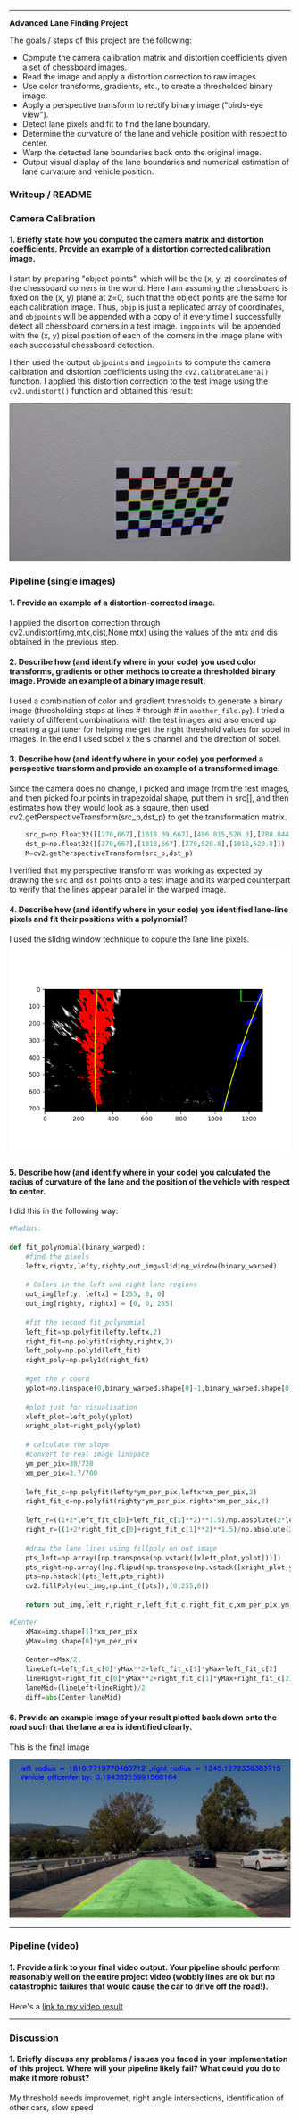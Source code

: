
[//]: # (Image References)

[image1]: ./output_images/distorted_images.png 
[image2]: ./output_images/BE1.png 
[image3]: ./output_images/1.jpg 
[video1]: ./project_video.mp4 

---

**Advanced Lane Finding Project**

The goals / steps of this project are the following:

* Compute the camera calibration matrix and distortion coefficients given a set of chessboard images.
* Read the image and apply a distortion correction to raw images.
* Use color transforms, gradients, etc., to create a thresholded binary image.
* Apply a perspective transform to rectify binary image ("birds-eye view").
* Detect lane pixels and fit to find the lane boundary.
* Determine the curvature of the lane and vehicle position with respect to center.
* Warp the detected lane boundaries back onto the original image.
* Output visual display of the lane boundaries and numerical estimation of lane curvature and vehicle position.

### Writeup / README

### Camera Calibration

#### 1. Briefly state how you computed the camera matrix and distortion coefficients. Provide an example of a distortion corrected calibration image.

I start by preparing "object points", which will be the (x, y, z) coordinates of the chessboard corners in the world. Here I am assuming the chessboard is fixed on the (x, y) plane at z=0, such that the object points are the same for each calibration image.  Thus, `objp` is just a replicated array of coordinates, and `objpoints` will be appended with a copy of it every time I successfully detect all chessboard corners in a test image.  `imgpoints` will be appended with the (x, y) pixel position of each of the corners in the image plane with each successful chessboard detection.  

I then used the output `objpoints` and `imgpoints` to compute the camera calibration and distortion coefficients using the `cv2.calibrateCamera()` function.  I applied this distortion correction to the test image using the `cv2.undistort()` function and obtained this result: 

![alt text][image1]

### Pipeline (single images)

#### 1. Provide an example of a distortion-corrected image.

I applied the disortion correction through cv2.undistort(img,mtx,dist,None,mtx) using the values of the mtx and dis obtained in the previous step.

#### 2. Describe how (and identify where in your code) you used color transforms, gradients or other methods to create a thresholded binary image.  Provide an example of a binary image result.

I used a combination of color and gradient thresholds to generate a binary image (thresholding steps at lines # through # in `another_file.py`). I tried a variety of different combinations with the test images and also ended up creating a gui tuner for helping me get the right threshold values for sobel in images. 
In the end I used sobel x the s channel and the direction of sobel.

#### 3. Describe how (and identify where in your code) you performed a perspective transform and provide an example of a transformed image.

Since the camera does no change, I picked and image from the test images, and then picked four points in trapezoidal shape, put them in src[], and then estimates how they would look as a sqaure, then used cv2.getPerspectiveTransform(src_p,dst_p) to get the transformation matrix.

```python
    src_p=np.float32([[270,667],[1018.09,667],[496.815,520.8],[788.844,520.8]])
    dst_p=np.float32([[270,667],[1018,667],[270,520.8],[1018,520.8]])
    M=cv2.getPerspectiveTransform(src_p,dst_p)
```
I verified that my perspective transform was working as expected by drawing the `src` and `dst` points onto a test image and its warped counterpart to verify that the lines appear parallel in the warped image.

#### 4. Describe how (and identify where in your code) you identified lane-line pixels and fit their positions with a polynomial?

I used the slidng window technique to copute the lane line pixels.
![alt text][image2]

#### 5. Describe how (and identify where in your code) you calculated the radius of curvature of the lane and the position of the vehicle with respect to center.

I did this in the following way:


```python
#Radius:

def fit_polynomial(binary_warped):
    #find the pixels
    leftx,rightx,lefty,righty,out_img=sliding_window(binary_warped)

    # Colors in the left and right lane regions
    out_img[lefty, leftx] = [255, 0, 0]
    out_img[righty, rightx] = [0, 0, 255]

    #fit the second fit_polynomial
    left_fit=np.polyfit(lefty,leftx,2)
    right_fit=np.polyfit(righty,rightx,2)
    left_poly=np.poly1d(left_fit)
    right_poly=np.poly1d(right_fit)

    #get the y coord
    yplot=np.linspace(0,binary_warped.shape[0]-1,binary_warped.shape[0])

    #plot just for visualisation
    xleft_plot=left_poly(yplot)
    xright_plot=right_poly(yplot)
    
    # calculate the slope
    #convert to real image linspace
    ym_per_pix=30/720
    xm_per_pix=3.7/700

    left_fit_c=np.polyfit(lefty*ym_per_pix,leftx*xm_per_pix,2)
    right_fit_c=np.polyfit(righty*ym_per_pix,rightx*xm_per_pix,2)

    left_r=((1+2*left_fit_c[0]+left_fit_c[1]**2)**1.5)/np.absolute(2*left_fit_c[0])
    right_r=((1+2*right_fit_c[0]+right_fit_c[1]**2)**1.5)/np.absolute(2*right_fit_c[0])

    #draw the lane lines using fillpoly on out image
    pts_left=np.array([np.transpose(np.vstack([xleft_plot,yplot]))])
    pts_right=np.array([np.flipud(np.transpose(np.vstack([xright_plot,yplot])))])
    pts=np.hstack((pts_left,pts_right))
    cv2.fillPoly(out_img,np.int_([pts]),(0,255,0))

    return out_img,left_r,right_r,left_fit_c,right_fit_c,xm_per_pix,ym_per_pix
```
```python
#Center
    xMax=img.shape[1]*xm_per_pix
    yMax=img.shape[0]*ym_per_pix

    Center=xMax/2;
    lineLeft=left_fit_c[0]*yMax**2+left_fit_c[1]*yMax+left_fit_c[2]
    lineRight=right_fit_c[0]*yMax**2+right_fit_c[1]*yMax+right_fit_c[2]
    laneMid=(lineLeft+lineRight)/2
    diff=abs(Center-laneMid)

```


#### 6. Provide an example image of your result plotted back down onto the road such that the lane area is identified clearly.

This is the final image

![alt text][image3]

---

### Pipeline (video)

#### 1. Provide a link to your final video output.  Your pipeline should perform reasonably well on the entire project video (wobbly lines are ok but no catastrophic failures that would cause the car to drive off the road!).

Here's a [link to my video result](./project_video.mp4)

---

### Discussion

#### 1. Briefly discuss any problems / issues you faced in your implementation of this project.  Where will your pipeline likely fail?  What could you do to make it more robust?

My threshold needs improvemet, right angle intersections, identification of other cars, slow speed
